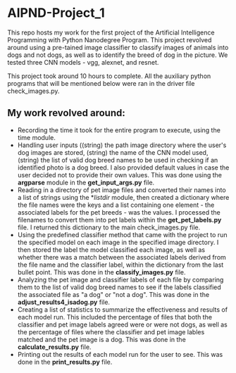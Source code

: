 # AIPND-Project_1
This repo hosts my work for the first project of the Artificial Intelligence Programming with Python Nanodegree Program. This project revolved around using a pre-tained image classifier to classify images of animals into dogs and not dogs, as well as to identify the breed of dog in the picture. We tested three CNN models - vgg, alexnet, and resnet.

This project took around 10 hours to complete. All the auxiliary python programs that will be mentioned below were ran in the driver file check_images.py.

## My work revolved around:
* Recording the time it took for the entire program to execute, using the time module.
* Handling user inputs ((string) the path image directory where the user's dog images are stored, (string) the name of the CNN model used, (string) the list of valid dog breed names to be used in checking if an identified photo is a dog breed. I also provided default values in case the user decided not to provide their own values. This was done using the **argparse** module in the **get_input_args.py** file.
* Reading in a directory of pet image files and converted their names into a list of strings using the **listdir* module, then created a dictionary where the file names were the keys and a list containing one element - the associated labels for the pet breeds - was the values. I processed the filenames to convert them into pet labels within the **get_pet_labels.py** file. I returned this dictionary to the main check_images.py file.
* Using the predefined classifier method that came with the project to run the specified model on each image in the specified image directory. I then stored the label the model classified each image, as well as whether there was a match between the associated labels derived from the file name and the classifier label, within the dictionary from the last bullet point. This was done in the **classify_images.py** file.
* Analyzing the pet image and classifier labels of each file by comparing them to the list of valid dog breed names to see if the labels classified the associated file as "a dog" or "not a dog". This was done in the **adjust_results4_isadog.py** file.
* Creating a list of statistics to summarize the effectiveness and results of each model run. This included the percentage of files that both the classifier and pet image labels agreed were or were not dogs, as well as the percentage of files where the classifier and pet image lables matched and the pet image is a dog. This was done in the **calculate_results.py** file.
* Printing out the results of each model run for the user to see. This was done in the **print_results.py** file. 

